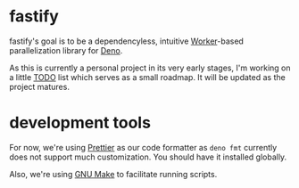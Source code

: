 # fastify

fastify's goal is to be a dependencyless, intuitive [Worker](https://github.com/denoland/deno/blob/44251ce8eaa0def807b9867f73ee23adfb539487/docs/runtime/workers.md)-based parallelization library for [Deno](https://deno.land).

As this is currently a personal project in its very early stages, I'm working on a little [TODO](TODO.md) list which serves as a small roadmap. It will be updated as the project matures.

# development tools

For now, we're using [Prettier](https://prettier.io/) as our code formatter as `deno fmt` currently does not support much customization. You should have it installed globally.

Also, we're using [GNU Make](https://www.gnu.org/software/make/) to facilitate running scripts.